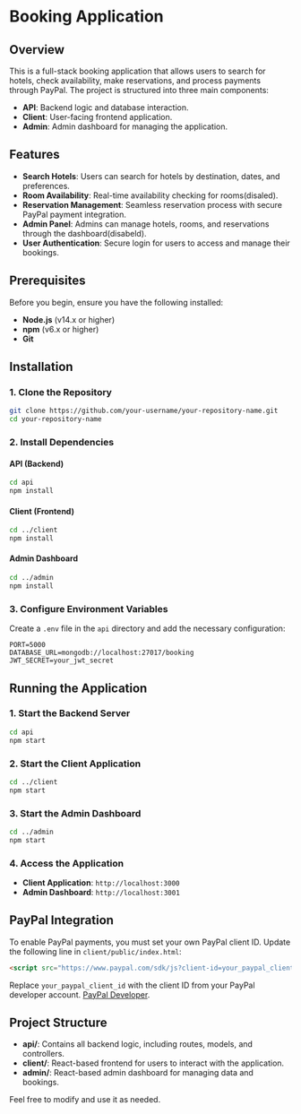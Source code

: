 # Booking Application

## Overview

This is a full-stack booking application that allows users to search for hotels, check availability, make reservations, and process payments through PayPal. The project is structured into three main components:

- **API**: Backend logic and database interaction.
- **Client**: User-facing frontend application.
- **Admin**: Admin dashboard for managing the application.

## Features

- **Search Hotels**: Users can search for hotels by destination, dates, and preferences.
- **Room Availability**: Real-time availability checking for rooms(disaled).
- **Reservation Management**: Seamless reservation process with secure PayPal payment integration.
- **Admin Panel**: Admins can manage hotels, rooms, and reservations through the dashboard(disabeld).
- **User Authentication**: Secure login for users to access and manage their bookings.

## Prerequisites

Before you begin, ensure you have the following installed:

- **Node.js** (v14.x or higher)
- **npm** (v6.x or higher)
- **Git**

## Installation

### 1. Clone the Repository

```bash
git clone https://github.com/your-username/your-repository-name.git
cd your-repository-name
```

### 2. Install Dependencies

#### API (Backend)

```bash
cd api
npm install
```

#### Client (Frontend)

```bash
cd ../client
npm install
```

#### Admin Dashboard

```bash
cd ../admin
npm install
```

### 3. Configure Environment Variables

Create a `.env` file in the `api` directory and add the necessary configuration:

```env
PORT=5000
DATABASE_URL=mongodb://localhost:27017/booking
JWT_SECRET=your_jwt_secret
```


## Running the Application

### 1. Start the Backend Server

```bash
cd api
npm start
```

### 2. Start the Client Application

```bash
cd ../client
npm start
```

### 3. Start the Admin Dashboard

```bash
cd ../admin
npm start
```

### 4. Access the Application

- **Client Application**: `http://localhost:3000`
- **Admin Dashboard**: `http://localhost:3001`

## PayPal Integration

To enable PayPal payments, you must set your own PayPal client ID. Update the following line in `client/public/index.html`:

```html
<script src="https://www.paypal.com/sdk/js?client-id=your_paypal_client_id"></script>
```

Replace `your_paypal_client_id` with the client ID from your PayPal developer account. [PayPal Developer](https://developer.paypal.com/).

## Project Structure

- **api/**: Contains all backend logic, including routes, models, and controllers.
- **client/**: React-based frontend for users to interact with the application.
- **admin/**: React-based admin dashboard for managing data and bookings.


Feel free to modify and use it as needed.

